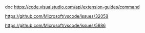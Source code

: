 doc
https://code.visualstudio.com/api/extension-guides/command


https://github.com/Microsoft/vscode/issues/32058


https://github.com/Microsoft/vscode/issues/5886